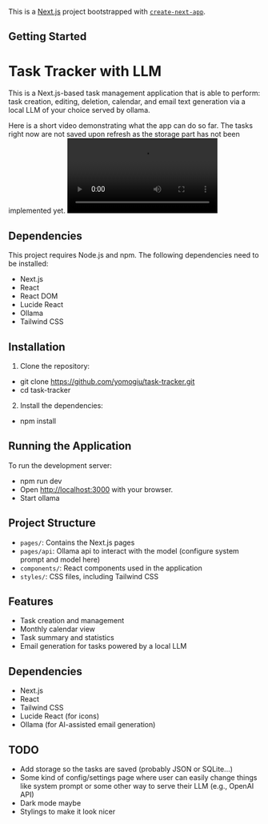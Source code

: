 This is a [Next.js](https://nextjs.org) project bootstrapped with [`create-next-app`](https://nextjs.org/docs/app/api-reference/cli/create-next-app).

## Getting Started

# Task Tracker with LLM
This is a Next.js-based task management application that is able to perform: task creation, editing, deletion, calendar, and email text generation via a local LLM of your choice served by ollama.

Here is a short video demonstrating what the app can do so far. The tasks right now are not saved upon refresh as the storage part has not been implemented yet.
<video src="https://github.com/user-attachments/assets/cc4f1cae-157a-4fdb-a009-4523e47f60da" />

## Dependencies
This project requires Node.js and npm. The following dependencies need to be installed:

- Next.js
- React
- React DOM
- Lucide React
- Ollama
- Tailwind CSS

## Installation
1. Clone the repository:
- git clone https://github.com/yomogiu/task-tracker.git
- cd task-tracker

2. Install the dependencies:
- npm install

## Running the Application
To run the development server:
- npm run dev
- Open [http://localhost:3000](http://localhost:3000) with your browser.
- Start ollama

## Project Structure
- `pages/`: Contains the Next.js pages
- `pages/api`: Ollama api to interact with the model (configure system prompt and model here)
- `components/`: React components used in the application
- `styles/`: CSS files, including Tailwind CSS

## Features

- Task creation and management
- Monthly calendar view
- Task summary and statistics
- Email generation for tasks powered by a local LLM

## Dependencies

- Next.js
- React
- Tailwind CSS
- Lucide React (for icons)
- Ollama (for AI-assisted email generation)

## TODO

- Add storage so the tasks are saved (probably JSON or SQLite...)
- Some kind of config/settings page where user can easily change things like system prompt or some other way to serve their LLM (e.g., OpenAI API)
- Dark mode maybe
- Stylings to make it look nicer
